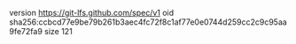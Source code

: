 version https://git-lfs.github.com/spec/v1
oid sha256:ccbcd77e9be79b261b3aec4fc72f8c1af77e0e0744d259cc2c9c95aa9fe72fa9
size 121
